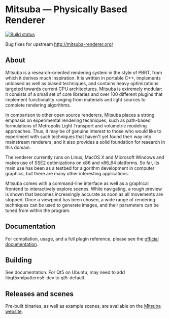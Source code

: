 Mitsuba — Physically Based Renderer
===================================
[![Build status](https://ci.appveyor.com/api/projects/status/qucloe6x2xnok4x8/branch/vanilla-future?svg=true)](https://ci.appveyor.com/project/tszirr/mitsuba-vanilla/branch/vanilla-future)

Bug fixes for upstream http://mitsuba-renderer.org/

## About

Mitsuba is a research-oriented rendering system in the style of PBRT, from which it derives much inspiration. It is written in portable C++, implements unbiased as well as biased techniques, and contains heavy optimizations targeted towards current CPU architectures. Mitsuba is extremely modular: it consists of a small set of core libraries and over 100 different plugins that implement functionality ranging from materials and light sources to complete rendering algorithms.

In comparison to other open source renderers, Mitsuba places a strong emphasis on experimental rendering techniques, such as path-based formulations of Metropolis Light Transport and volumetric modeling approaches. Thus, it may be of genuine interest to those who would like to experiment with such techniques that haven't yet found their way into mainstream renderers, and it also provides a solid foundation for research in this domain.

The renderer currently runs on Linux, MacOS X and Microsoft Windows and makes use of SSE2 optimizations on x86 and x86_64 platforms. So far, its main use has been as a testbed for algorithm development in computer graphics, but there are many other interesting applications.

Mitsuba comes with a command-line interface as well as a graphical frontend to interactively explore scenes. While navigating, a rough preview is shown that becomes increasingly accurate as soon as all movements are stopped. Once a viewpoint has been chosen, a wide range of rendering techniques can be used to generate images, and their parameters can be tuned from within the program.

## Documentation

For compilation, usage, and a full plugin reference, please see the [official documentation](http://mitsuba-renderer.org/docs.html).

## Building

See documentation. For Qt5 on Ubuntu, may need to add libqt5xmlpatterns5-dev to qt5-default.

## Releases and scenes

Pre-built binaries, as well as example scenes, are available on the [Mitsuba website](http://mitsuba-renderer.org/download.html).
